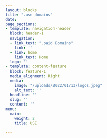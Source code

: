 ```yaml
---
layout: blocks
title: ".use domains"
date: 
page_sections:
- template: navigation-header
  block: header-1
  navigation:
  - link_text: ".paid Domains"
    link: ''
  - link: home
    link_text: Home
  logo: ''
- template: content-feature
  block: feature-1
  media_alignment: Right
  media:
    image: "/uploads/2022/01/13/logos.jpeg"
    alt_text: ''
  headline: ''
  slug: ''
  content: ''
menu:
  main:
    weight: 2
    title: USE

---
```

